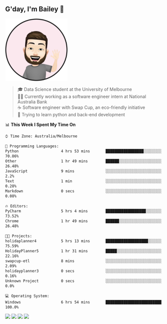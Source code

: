 ## G'day, I'm Bailey 👋

<img src="https://raw.githubusercontent.com/baely/baely/master/image.png" width="200px">

> 🎓 Data Science student at the University of Melbourne <br>
> 👨‍💻 Currently working as a software engineer intern  at National Australia Bank <br>
> ☕️ Software engineer with Swap Cup, an eco-friendly initiative <br>
> 🌱 Trying to learn python and back-end development

<!--START_SECTION:waka-->
📊 **This Week I Spent My Time On** 

```text
⌚︎ Time Zone: Australia/Melbourne

💬 Programming Languages: 
Python                   4 hrs 53 mins       █████████████████░░░░░░░░   70.86% 
Other                    1 hr 49 mins        ██████░░░░░░░░░░░░░░░░░░░   26.48% 
JavaScript               9 mins              ░░░░░░░░░░░░░░░░░░░░░░░░░   2.2% 
Text                     1 min               ░░░░░░░░░░░░░░░░░░░░░░░░░   0.28% 
Markdown                 0 secs              ░░░░░░░░░░░░░░░░░░░░░░░░░   0.08%

🔥 Editors: 
PyCharm                  5 hrs 4 mins        ██████████████████░░░░░░░   73.52% 
Chrome                   1 hr 49 mins        ██████░░░░░░░░░░░░░░░░░░░   26.48%

🐱‍💻 Projects: 
holidaplanner4           5 hrs 13 mins       ███████████████████░░░░░░   75.59% 
HolidayPlanner5          1 hr 31 mins        █████░░░░░░░░░░░░░░░░░░░░   22.16% 
swapcup-etl              8 mins              ░░░░░░░░░░░░░░░░░░░░░░░░░   2.09% 
holidayplanner3          0 secs              ░░░░░░░░░░░░░░░░░░░░░░░░░   0.16% 
Unknown Project          0 secs              ░░░░░░░░░░░░░░░░░░░░░░░░░   0.0%

💻 Operating System: 
Windows                  6 hrs 54 mins       █████████████████████████   100.0%

```


<!--END_SECTION:waka-->

[<img height="40px" src="https://img.icons8.com/ios-filled/2x/linkedin.png">](https://linkedin.com/in/baileybutler1)
[<img height="40px" src="https://img.icons8.com/ios-filled/2x/github.png">](https://github.com/baely)
[<img height="40px" src="https://img.icons8.com/ios-filled/2x/salesforce.png">](https://trailblazer.me/id/baileybutler)
[<img height="40px" src="https://img.icons8.com/ios-filled/2x/instagram.png">](https://instagram.com/bae1y)
